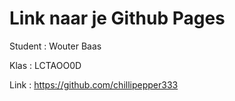 # Link naar je Github Pages

Student : Wouter Baas

Klas    : LCTAOO0D

Link    : https://github.com/chillipepper333